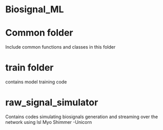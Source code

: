 # Biosignal_ML

# Common folder
Include common functions and classes in this folder

# train folder
contains model training code

# raw_signal_simulator
Contains codes simulating biosignals generation and streaming over the network using lsl
Myo
Shimmer
-Unicorn
